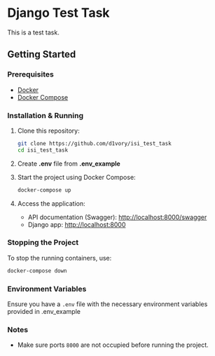 # Django Test Task

This is a test task.

## Getting Started

### Prerequisites

- [Docker](https://www.docker.com/get-started)
- [Docker Compose](https://docs.docker.com/compose/install/)

### Installation & Running

1. Clone this repository:

   ```sh
   git clone https://github.com/d1vory/isi_test_task
   cd isi_test_task
   ```
2. Create **.env** file from **.env_example**

3. Start the project using Docker Compose:

   ```sh
   docker-compose up
   ```

4. Access the application:

   - API documentation (Swagger): [http://localhost:8000/swagger](http://localhost:8000/swagger)
   - Django app: [http://localhost:8000](http://localhost:8000)

### Stopping the Project

To stop the running containers, use:

```sh
docker-compose down
```

### Environment Variables

Ensure you have a `.env` file with the necessary environment variables provided in .env_example

### Notes

- Make sure ports `8000` are not occupied before running the project.
